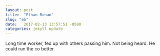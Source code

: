 ```yaml
---
layout: post
title:  "Ethan Bohan"
slug: "eb"
date:   2017-02-13 13:57:51 -0500
categories: jekyll update
---
```

Long time worker, fed up with others passing him. Not being heard. He could run the co better.
